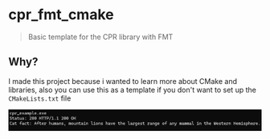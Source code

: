 # cpr_fmt_cmake

> Basic template for the CPR library with FMT

## Why?

I made this project because i wanted to learn more about CMake and libraries, also you can use this as a template if you don't want to set up the `CMakeLists.txt` file

![Image showing how the program works](/images/example.png)